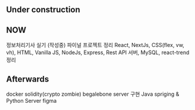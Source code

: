 ## Under construction
## NOW
정보처리기사 실기 (작성중)
파이널 프로젝트 정리
React, NextJs, CSS(flex, vw, vh), HTML, Vanilla JS, NodeJs, Express, Rest API 서버, MySQL, react-trend 정리
## Afterwards
docker
solidity(crypto zombie)
begalebone server 구현
Java spriging & Python Server
figma
